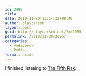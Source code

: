 ```yaml
---
id: 2095
title: 
date: 2018-11-20T13:14:32+00:00
author: claycarson
layout: post
guid: http://claycarson.net/?p=2095
permalink: /2018/11/20/2095/
categories:
  - Audiobook
  - Media
format: aside
---
```

I finished listening to [The Fifth Risk](https://www.amazon.com/Fifth-Risk-Michael-Lewis/dp/1324002646).